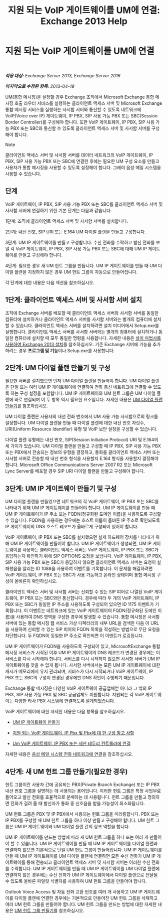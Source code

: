 ﻿---
title: '지원 되는 VoIP 게이트웨이를 UM에 연결: Exchange 2013 Help'
TOCTitle: 지원 되는 VoIP 게이트웨이를 UM에 연결
ms:assetid: b8dfc8bd-2ee5-418d-b0a4-4fa2ec7e2a2e
ms:mtpsurl: https://technet.microsoft.com/ko-kr/library/Bb124360(v=EXCHG.150)
ms:contentKeyID: 50556072
ms.date: 05/22/2018
mtps_version: v=EXCHG.150
ms.translationtype: MT
---

# 지원 되는 VoIP 게이트웨이를 UM에 연결

 

_**적용 대상:** Exchange Server 2013, Exchange Server 2016_

_**마지막으로 수정된 항목:** 2013-04-19_

UM(통합 메시징)을 설정할 경우 Exchange 조직에서 Microsoft Exchange 통합 메시징 호출 라우터 서비스를 실행하는 클라이언트 액세스 서버 및 Microsoft Exchange 통합 메시징 서비스를 실행하는 사서함 서버와 통신할 수 있도록 네트워크에 VoIP(Voice over IP) 게이트웨이, IP PBX, SIP 사용 가능 PBX 또는 SBC(Session Border Controller)를 구성해야 합니다. 또한 VoIP 게이트웨이, IP PBX, SIP 사용 가능 PBX 또는 SBC와 통신할 수 있도록 클라이언트 액세스 서버 및 사서함 서버를 구성해야 합니다.


> [!NOTE]
> 클라이언트 액세스 서버 및 사서함 서버를 데이터 네트워크의 VoIP 게이트웨이, IP PBX, SIP 사용 가능 PBX 또는 SBC에 연결한 후에는 필요한 UM 구성 요소를 만들고 사용자가 통합 메시징을 사용할 수 있도록 설정해야 합니다. 그래야 음성 메일 시스템을 사용할 수 있습니다.



## 단계

VoIP 게이트웨이, IP PBX, SIP 사용 가능 PBX 또는 SBC를 클라이언트 액세스 서버 및 사서함 서버에 연결하기 위한 기본 단계는 다음과 같습니다.

1단계: 조직에 클라이언트 액세스 서버 및 사서함 서버를 설치합니다.

2단계: 내선 번호, SIP URI 또는 E.164 UM 다이얼 플랜을 만들고 구성합니다.

3단계: UM IP 게이트웨이를 만들고 구성합니다. 수신 전화를 수락하고 발신 전화를 보낼 각 VoIP 게이트웨이, IP PBX, SIP 사용 가능 PBX 또는 SBC에 대해 UM IP 게이트웨이를 만들고 구성해야 합니다.

4단계: 필요한 경우 새 UM 헌트 그룹을 만듭니다. UM IP 게이트웨이를 만들 때 UM 다이얼 플랜을 지정하지 않은 경우 UM 헌트 그룹이 자동으로 만들어집니다.

각 단계에 대한 내용은 다음 섹션을 참조하십시오.

## 1단계: 클라이언트 액세스 서버 및 사서함 서버 설치

조직에 Exchange 서버를 배포할 때 클라이언트 액세스 서버와 사서함 서버를 동일한 컴퓨터에 설치하거나 클라이언트 액세스 서버를 사서함 서버와는 별개의 컴퓨터에 설치할 수 있습니다. 클라이언트 액세스 서버를 설치하려면 설치 미디어에서 Setup.exe를 실행합니다. 클라이언트 액세스 서버를 사서함 서버와는 별개의 컴퓨터에 설치하거나 동일한 컴퓨터에 설치할 때 모두 동일한 명령을 사용합니다. 자세한 내용은 [설치 마법사를 사용하여 Exchange 2013 설치](install-exchange-2013-using-the-setup-wizard-exchange-2013-help.md)를 참조하십시오. 기존 Exchange 서버에 기능을 추가하려는 경우 **프로그램 및 기능**이나 Setup.exe를 사용합니다.

## 2단계: UM 다이얼 플랜 만들기 및 구성

필요한 서버를 설치했으면 먼저 UM 다이얼 플랜을 만들어야 합니다. UM 다이얼 플랜은 단일 또는 여러 UM IP 게이트웨이에 연결하여 전화 통신 네트워크에 연결할 수 있도록 하는 구성 설정을 포함합니다. UM IP 게이트웨이와 UM 헌트 그룹은 UM 다이얼 플랜에 바로 연결되며 이 두 항목 역시 필요한 요소입니다. 자세한 내용은 [UM 다이얼 플랜 만들기](create-a-um-dial-plan-exchange-2013-help.md)를 참조하십시오.

UM 다이얼 플랜은 사용자의 내선 전화 번호에서 UM 사용 가능 사서함으로의 링크를 설정합니다. UM 다이얼 플랜을 만들 때 다이얼 플랜에 대한 내선 번호 자릿수, URI(Uniform Resource Identifier) 유형 및 VoIP 보안 설정을 구성할 수 있습니다.

다이얼 플랜 유형에는 내선 번호, SIP(Session Initiation Protocol) URI 및 E.164의 세 가지가 있습니다. UM 다이얼 플랜을 만들고 구성할 때 IP PBX, SIP 사용 가능 PBX 또는 PBX에서 전송되는 정보의 유형을 결정하고, 통화를 클라이언트 액세스 서버 또는 사서함 서버로 전송할 때 내선 번호 형식을 사용할지 E.164 형식을 사용할지 결정해야 합니다. Microsoft Office Communications Server 2007 R2 또는 Microsoft Lync Server를 배포할 경우 SIP URI 다이얼 플랜을 만들고 구성해야 합니다.

## 3단계: UM IP 게이트웨이 만들기 및 구성

UM 다이얼 플랜을 만들었으면 네트워크의 각 VoIP 게이트웨이, IP PBX 또는 SBC를 나타내기 위해 UM IP 게이트웨이를 만들어야 합니다. UM IP 게이트웨이를 만들 때 UM IP 게이트웨이가 IP 주소 또는 FQDN(정규화된 도메인 이름)을 사용하도록 구성할 수 있습니다. FQDN을 사용하는 경우에는 호스트 이름이 올바른 IP 주소로 확인되도록 IP 게이트웨이의 DNS 호스트 레코드가 올바르게 구성되어 있어야 합니다.

VoIP 게이트웨이, IP PBX 또는 SBC를 설치했으면 실제 하드웨어 장치를 나타내기 위해 UM IP 게이트웨이를 만들어야 합니다. UM IP 게이트웨이가 생성되면, UM IP 게이트웨이를 사용하는 클라이언트 액세스 서버는 VoIP 게이트웨이, IP PBX 또는 SBC가 응답하는지 확인하기 위해 SIP OPTIONS 요청을 보냅니다. VoIP 게이트웨이, IP PBX, SIP 사용 가능 PBX 또는 SBC가 응답하지 않으면 클라이언트 액세스 서버는 요청이 실패했음을 알리는 ID 1088을 사용하여 이벤트를 기록합니다. 이 문제를 해결하려면 VoIP 게이트웨이, IP PBX 또는 SBC가 사용 가능하고 온라인 상태이며 통합 메시징 구성이 올바른지 확인하십시오.

클라이언트 액세스 서버 및 사서함 서버는 신뢰할 수 있는 SIP 피어로 나열된 VoIP 게이트웨이, IP PBX 또는 SBC와만 통신합니다. 경우에 따라 두 개의 VoIP 게이트웨이, IP PBX 또는 SBC가 동일한 IP 주소를 사용하도록 구성되어 있으면 ID 1175 이벤트가 기록됩니다. 이 이벤트는 네트워크에 있는 VoIP 게이트웨이의 FQDN(정규화된 도메인 이름)을 사용하여 DNS 영역을 구성한 경우에 발생할 수 있습니다. 통합 메시징은 사서함 서버에 있는 통합 메시징 웹 서비스 가상 디렉터리의 내부 URL을 검색한 다음 이 URL을 사용하여 신뢰할 수 있는 SIP 피어의 FQDN 목록을 작성하는 방법으로 무단 요청을 차단합니다. 두 FQDN이 동일한 IP 주소로 확인되면 이 이벤트가 로깅됩니다.

UM IP 게이트웨이가 FQDN을 사용하도록 구성되어 있고, MicrosoftExchange 통합 메시징 서비스가 시작된 이후 UM IP 게이트웨이의 DNS 레코드가 변경된 경우에는 이 서비스를 다시 시작해야 합니다. 서비스를 다시 시작하지 않으면 사서함 서버가 UM IP 게이트웨이를 찾을 수 없게 됩니다. 사서함 서버에서는 모든 UM IP 게이트웨이에 대한 캐시가 메모리에서 유지 관리되며, 서비스가 다시 시작되거나 VoIP 게이트웨이, IP PBX 또는 SBC의 구성이 변경된 경우에만 DNS 확인이 수행되기 때문입니다.

Exchange 통합 메시징은 다양한 VoIP 게이트웨이 공급업체뿐 아니라 그 밖의 IP PBX, SIP 사용 가능 PBX 및 SBC 공급업체도 지원합니다. 지원되는 각 VoIP 게이트웨이는 다양한 타사 PBX 시스템에 연결하도록 설계되었습니다.

VoIP 게이트웨이에 대한 자세한 내용은 다음 항목을 참조하십시오.

  - [UM IP 게이트웨이 만들기](create-a-um-ip-gateway-exchange-2013-help.md)

  - [지원 되는 VoIP 게이트웨이, IP Pbx 및 Pbx에 대 한 구성 참고 사항](configuration-notes-for-supported-voip-gateways-ip-pbxs-and-pbxs-exchange-2013-help.md)

  - [Um VoIP 게이트웨이, IP PBX 또는 세션 테두리 컨트롤러에 연결](connect-a-voip-gateway-ip-pbx-or-session-border-controller-to-um-exchange-2013-help.md)

자세한 내용은 [음성 메일 시스템 전화 네트워크에 연결](connect-your-voice-mail-system-to-your-telephone-network-exchange-2013-help.md)을 참조하십시오.

## 4단계: 새 UM 헌트 그룹 만들기(필요한 경우)

헌트 그룹이란 사용자 간에 공유되는 PBX(Private Branch Exchange) 또는 IP PBX 내선 번호 그룹을 설명하는 데 사용되는 용어입니다. 이러한 헌트 그룹은 특정 사업부로 들어오고 발신 전화를 효율적으로 분배하는 데 사용됩니다. 헌트 그룹을 만들고 정의하면 전화가 걸려 올 때 발신자가 통화 중 신호음을 받을 가능성이 최소화됩니다.

UM 헌트 그룹은 PBX 및 IP PBX에서 사용되는 헌트 그룹을 미러링합니다. PBX 또는 IP PBX를 구성할 때 UM 헌트 그룹을 하나 이상 만들고 구성해야 합니다. UM 헌트 그룹은 UM IP 게이트웨이와 UM 다이얼 플랜 간의 링크 역할을 합니다.

UM IP 게이트웨이를 만드는 방법에 따라 새 UM 헌트 그룹을 하나 또는 여러 개 만들어야 할 수 있습니다. UM IP 게이트웨이를 만들 때 UM IP 게이트웨이를 다이얼 플랜과 연결하지 않으면 기본적으로 단일 UM 헌트 그룹이 만들어집니다. UM IP 게이트웨이를 만들 때 UM IP 게이트웨이를 UM 다이얼 플랜에 연결하면 모든 수신 전화가 UM IP 게이트웨이를 통해 전송되고 클라이언트 액세스 서버 및 사서함 서버는 이러한 수신 전화를 수락합니다. UM IP 게이트웨이를 만들 때 UM IP 게이트웨이를 UM 다이얼 플랜에 연결하지 않은 경우에는 수신 전화가 UM IP 게이트웨이에서 다이얼 플랜으로 전달될 수 있도록 올바른 파일럿 식별자를 사용하여 UM 헌트 그룹을 만들어야 합니다.

Outlook Voice Access 및 자동 전화 교환 번호를 여러 개 사용하고 UM IP 게이트웨이를 다이얼 플랜에 연결한 경우에는 기본적으로 만들어진 UM 헌트 그룹을 삭제하고 여러 UM 헌트 그룹을 만들어야 합니다. UM 헌트 그룹을 만드는 방법에 대한 자세한 내용은 [UM 헌트 그룹 만들기](create-a-um-hunt-group-exchange-2013-help.md)를 참조하십시오.

